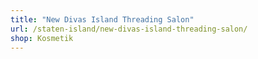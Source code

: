 ```yaml
---
title: "New Divas Island Threading Salon"
url: /staten-island/new-divas-island-threading-salon/
shop: Kosmetik
---
```


